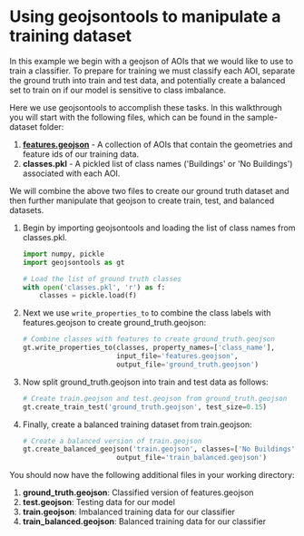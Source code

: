 # Using geojsontools to manipulate a training dataset

In this example we begin with a geojson of AOIs that we would like to use to train a classifier. To prepare for training we must classify each AOI, separate the ground truth into train and test data, and potentially create a balanced set to train on if our model is sensitive to class imbalance.

Here we use geojsontools to accomplish these tasks. In this walkthrough you will start with the following files, which can be found in the sample-dataset folder:  

1. <b>[features.geojson](https://github.com/PlatformStories/geojsontools/blob/master/examples/create-dataset/features.geojson)</b> - A collection of AOIs that contain the geometries and feature ids of our training data.  
2. <b>classes.pkl</b> - A pickled list of class names ('Buildings' or 'No Buildings') associated with each AOI.

We will combine the above two files to create our ground truth dataset and then further manipulate that geojson to create train, test, and balanced datasets.

1. Begin by importing geojsontools and loading the list of class names from classes.pkl.

    ```python
    import numpy, pickle
    import geojsontools as gt

    # Load the list of ground truth classes
    with open('classes.pkl', 'r') as f:
        classes = pickle.load(f)
    ```

2. Next we use ```write_properties_to``` to combine the class labels with features.geojson to create ground_truth.geojson:

    ```python
    # Combine classes with features to create ground_truth.geojson
    gt.write_properties_to(classes, property_names=['class_name'],
                           input_file='features.geojson',
                           output_file='ground_truth.geojson')
    ```

3. Now split ground_truth.geojson into train and test data as follows:

    ```python
    # Create train.geojson and test.geojson from ground_truth.geojson
    gt.create_train_test('ground_truth.geojson', test_size=0.15)
    ```

4. Finally, create a balanced training dataset from train.geojson:

    ```python
    # Create a balanced version of train.geojson
    gt.create_balanced_geojson('train.geojson', classes=['No Buildings', 'Buildings'],
                           output_file='train_balanced.geojson')
    ```


You should now have the following additional files in your working directory:

1. <b>ground_truth.geojson</b>: Classified version of features.geojson
2. <b>test.geojson</b>: Testing data for our model
3. <b>train.geojson</b>: Imbalanced training data for our classifier
4. <b>train_balanced.geojson</b>: Balanced training data for our classifier
